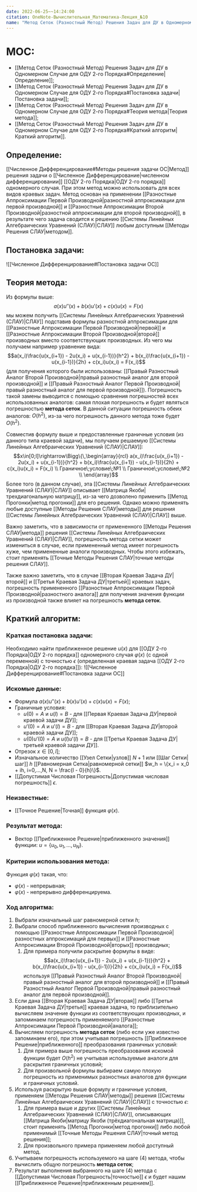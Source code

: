 ```yaml
---
date: 2022-06-25~~14:24:00
citation: OneNote-Вычислительная_Математика-Лекция_№10
name: "Метод Сеток (Разностный Метод) Решения Задач для ДУ в Одномерном Случае для ОДУ 2-го Порядка" "Метод сеток (одномерный случай)" "Разностный метод (одномерный случай) ОДУ 2-го порядка" "Метод сеток ОС ОДУ 2-го порядка" "Разностный метод ОС ОДУ 2-го порядка"
---
```

# MOC:
- [[Метод Сеток (Разностный Метод) Решения Задач для ДУ в Одномерном Случае для ОДУ 2-го Порядка#Определение|Определение]];
- [[Метод Сеток (Разностный Метод) Решения Задач для ДУ в Одномерном Случае для ОДУ 2-го Порядка#Постановка задачи|Постановка задачи]];
- [[Метод Сеток (Разностный Метод) Решения Задач для ДУ в Одномерном Случае для ОДУ 2-го Порядка#Теория метода|Теория метода]];
- [[Метод Сеток (Разностный Метод) Решения Задач для ДУ в Одномерном Случае для ОДУ 2-го Порядка#Краткий алгоритм|Краткий алгоритм]].

## Определение:
[[Численное Дифференцирование#Методы решения задачи ОС|Метод]] решения задачи о [[Численное Дифференцирование|численном дифференцировании]] [[ОДУ 2-го Порядка|ОДУ 2-го порядка]] одномерного случая. При этом метод можно использовать для всех видов краевых задач.
Метод основан на применении [[Разностные Аппроксимации Первой Производной|разностной аппроксимации для первой производной]] и [[Разностные Аппроксимации Второй Производной|разностной аппроксимации для второй производной]], в результате чего задача сводится к решению [[Системы Линейных Алгебраических Уравнений (СЛАУ)|СЛАУ]] любым доступным [[Методы Решения СЛАУ|методом]].

## Постановка задачи:
![[Численное Дифференцирование#Постановка задачи ОС]]

## Теория метода:
Из формулы выше: $$a(x)u''(x) + b(x)u'(x) + c(x)u(x) = F(x)$$ мы можем получить [[Системы Линейных Алгебраических Уравнений (СЛАУ)|СЛАУ]] подставив формулы разностной аппроксимации для [[Разностные Аппроксимации Первой Производной|первой]] и [[Разностные Аппроксимации Второй Производной|второй]] производных вместо соответствующих производных. Из чего мы получаем например уравнение вида: $$a(x_i)\frac{u(x_{i+1}) - 2u(x_i) + u(x_{i-1})}{h^2} + b(x_i)\frac{u(x_{i+1}) - u(x_{i-1})}{2h} + c(x_i)u(x_i) = F(x_i)$$ (для получения которого были использованы: [[Правый Разностный Аналог Второй Производной|правый разностный аналог для второй производной]] и [[Правый Разностный Аналог Первой Производной|правый разностный аналог для первой производной]]).
Погрешность такой замены выводится с помощью сравнения погрешностей всех использованных аналогов: самая плохая погрешность и будет являться погрешностью **метода сеток**.
В данной ситуации погрешность обеих аналогов: $O(h^2)$, из-за чего погрешность данного метода тоже будет $O(h^2)$.

Совместив формулу выше и предоставленные граничные условия (из данного типа краевой задачи), мы получаем решаемую [[Системы Линейных Алгебраических Уравнений (СЛАУ)|СЛАУ]]: $$x\in[0;l]\rightarrow\Bigg\{\,\begin{array}{rcl}
	a(x_i)\frac{u(x_{i+1}) - 2u(x_i) + u(x_{i-1})}{h^2} + b(x_i)\frac{u(x_{i+1}) - u(x_{i-1})}{2h} + c(x_i)u(x_i) = F(x_i) \\
	Граничное\;условие\;№1 \\
	Граничное\;условие\;№2 \\
\end{array}$$
Более того (в данном случае), эта [[Системы Линейных Алгебраических Уравнений (СЛАУ)|СЛАУ]] описывает [[Матрица Якоби|трехдиагональную матрицу]], из-за чего дозволено применить [[Метод Прогонки|метод прогонки]] для его решения.
Однако можно применять любые доступные [[Методы Решения СЛАУ|методы]] для решения [[Системы Линейных Алгебраических Уравнений (СЛАУ)|СЛАУ]] выше.

Важно заметить, что в зависимости от примененного [[Методы Решения СЛАУ|метода]] решения [[Системы Линейных Алгебраических Уравнений (СЛАУ)|СЛАУ]], погрешность метода сетки может измениться в случае, если примененный метод имеет погрешность хуже, чем примененные аналоги производных.
Чтобы этого избежать, стоит применять [[Точные Методы Решения СЛАУ|точные методы решения СЛАУ]].

Также важно заметить, что в случае [[Вторая Краевая Задача ДУ|второй]] и [[Третья Краевая Задача ДУ|третьей]] краевых задач, погрешность примененного [[Разностные Аппроксимации Первой Производной|разностного аналога]] для получения значения функции из производной также влияет на погрешность **метода сеток**.

## Краткий алгоритм:
### Краткая постановка задачи:
Необходимо найти приближенное решение $u(x)$ для [[ОДУ 2-го Порядка|ОДУ 2-го порядка]] одномерного случая $\varphi(x)$ (с одной переменной) с точностью $\epsilon$ (определенная краевая задача [[ОДУ 2-го Порядка|ОДУ 2-го порядка]]): ![[Численное Дифференцирование#Постановка задачи ОС]]

### Искомые данные:
- Формула $a(x)u''(x)+b(x)u'(x) + c(x)u(x) = F(x)$;
- Граничные условия:
	- $u(0) = A$ и $u(l) = B$ - для [[Первая Краевая Задача ДУ|первой краевой задачи ДУ]];
	- $u'(0) = A$ и $u'(l) = B$ - для [[Вторая Краевая Задача ДУ|второй краевой задачи ДУ]];
	- $u(0)u'(0) = A$ и $u(l)u'(l) = B$ - для [[Третья Краевая Задача ДУ|третьей краевой задачи ДУ]].
- Отрезок $x\in[0,l]$;
- Изначальное количество [[Узел Сетки|узлов]] $N+1$ или [[Шаг Сетки|шаг]] $h$ [[Равномерная Сетка|равномерной сетки]] $w_h = \{x_i = x_0 + ih, i=0,...,N, N = \frac{l - 0}{h}\}$.
- [[Допустимая Числовая Погрешность|Допустимая числовая погрешность]] $\epsilon$.

### Неизвестные:
- [[Точное Решение|Точная]] функция $\varphi(x)$.

### Результат метода:
- Вектор [[Приближенное Решение|приближенного значения]] функции: $u = \{u_0,u_1,...,u_N\}$.

### Критерии использования метода:
Функция $\varphi(x)$ такая, что:
- $\varphi(x)$ - непрерывная;
- $\varphi(x)$ - непрерывно дифференцируема.

### Ход алгоритма:
1) Выбрали изначальный шаг равномерной сетки $h$;
2) Выбрали способ приближенного вычисления производных с помощью [[Разностные Аппроксимации Первой Производной|разностных аппроксимаций для первых]] и [[Разностные Аппроксимации Второй Производной|вторых]] производных;
	1) Для примера получили раскрытие формулы в виде: $$a(x_i)\frac{u(x_{i+1}) - 2u(x_i) + u(x_{i-1})}{h^2} + b(x_i)\frac{u(x_{i+1}) - u(x_{i-1})}{2h} + c(x_i)u(x_i) = F(x_i)$$ используя [[Правый Разностный Аналог Второй Производной|правый разностный аналог для второй производной]] и [[Правый Разностный Аналог Первой Производной|правый разностный аналог для первой производной]].
3) Если дана [[Вторая Краевая Задача ДУ|вторая]] либо [[Третья Краевая Задача ДУ|третья]] краевая задача, то приблизительно вычисляем значение функции из соответствующих производных, и запоминаем погрешность применяемого [[Разностные Аппроксимации Первой Производной|аналога]];
4) Вычисляем погрешность **метода сеток** (либо если уже известно запоминаем его), при этом учитывая погрешность [[Приближенное Решение|приближенного]] преобразования граничных условий:
	1) Для примера выше погрешность преобразования искомой функции будет $O(h^2)$ не учитывая используемые аналоги для раскрытия граничных условий;
	2) Для произвольной формулы выбираем самую плохую погрешность из применимых разностных аналогов для функции и граничных условий.
5) Используя раскрытую выше формулу и граничные условия, применяем [[Методы Решения СЛАУ|методы]] решения [[Системы Линейных Алгебраических Уравнений (СЛАУ)|СЛАУ]] с точностью $\epsilon$:
	1) Для примера выше и других [[Системы Линейных Алгебраических Уравнений (СЛАУ)|СЛАУ]], описывающих [[Матрица Якоби|матрицу Якоби (трёхдиагональная матрица)]], стоит применять [[Метод Прогонки|метод прогонки]] либо любой применимый [[Точные Методы Решения СЛАУ|точный метод решения]];
	2) Для произвольного примера применяем любой доступный метод.
6) Учитываем погрешность используемого на шаге $(4)$ метода, чтобы вычислить общую погрешность **метода сеток**;
7) Результат выполнения выбранного на шаге $(4)$ метода с [[Допустимая Числовая Погрешность|точностью]] $\epsilon$ и будет нашим [[Приближенное Решение|приближенным решением]].